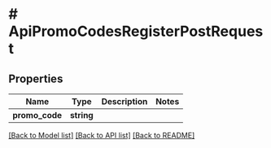 # # ApiPromoCodesRegisterPostRequest

## Properties

Name | Type | Description | Notes
------------ | ------------- | ------------- | -------------
**promo_code** | **string** |  |

[[Back to Model list]](../../README.md#models) [[Back to API list]](../../README.md#endpoints) [[Back to README]](../../README.md)
